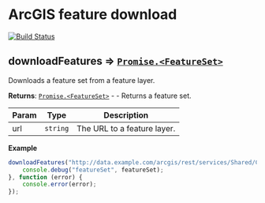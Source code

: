 ArcGIS feature download
=======================

[![Build Status](https://travis-ci.org/WSDOT-GIS/download-arcgis-features.svg?branch=master)](https://travis-ci.org/WSDOT-GIS/download-arcgis-features)

<a name="module_downloadFeatures"></a>

## downloadFeatures ⇒ <code>[Promise.&lt;FeatureSet&gt;](http://resources.arcgis.com/en/help/arcgis-rest-api/index.html#/FeatureSet_object/02r3000002mn000000/)</code>
Downloads a feature set from a feature layer.

**Returns**: <code>[Promise.&lt;FeatureSet&gt;](http://resources.arcgis.com/en/help/arcgis-rest-api/index.html#/FeatureSet_object/02r3000002mn000000/)</code> - - Returns a feature set.  

| Param | Type | Description |
| --- | --- | --- |
| url | <code>string</code> | The URL to a feature layer. |

**Example**  
```js
downloadFeatures("http://data.example.com/arcgis/rest/services/Shared/CountyBoundaries/MapServer/0").then(function (featureSet) {
    console.debug("featureSet", featureSet);
}, function (error) {
    console.error(error);
});
```
